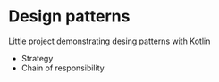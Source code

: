 # Design patterns
Little project demonstrating desing patterns with Kotlin
 
 - Strategy
 - Chain of responsibility
